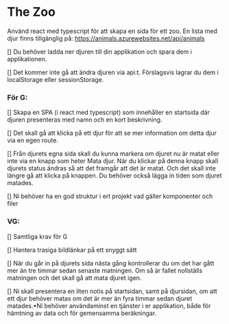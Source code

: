 # The Zoo
Använd react med typescript för att skapa en sida för ett zoo. En lista med djur finns tillgänglig på: https://animals.azurewebsites.net/api/animals

[] Du behöver ladda ner djuren till din applikation och spara dem i applikationen. 

[] Det kommer inte gå att ändra djuren via api:t. Förslagsvis lagrar du dem i localStorage eller sessionStorage. 

### För G: 
[] Skapa en SPA (i react med typescript) som innehåller en startsida där djuren presenteras med namn och en kort beskrivning.

[] Det skall gå att klicka på ett djur för att se mer information om detta djur via en egen route. 

[] Från djurets egna sida skall du kunna markera om djuret nu är matat eller inte via en knapp som heter Mata djur. När du klickar på denna knapp skall djurets status ändras så att det framgår att det är matat. Och det skall inte längre gå att klicka på knappen. Du behöver också lägga in tiden som djuret matades. 

[] Ni behöver ha en god struktur i ert projekt vad gäller komponenter och filer

### VG: 

[] Samtliga krav för G

[] Hantera trasiga bildlänkar på ett snyggt sätt

[] När du går in på djurets sida nästa gång kontrollerar du om det har gått mer än tre timmar sedan senaste matningen. Om så är fallet nollställs matningen och det skall gå att mata djuret igen. 

[] Ni skall presentera en liten notis på startsidan, samt på djursidan, om att ett djur behöver matas om det är mer än fyra timmar sedan djuret matades.•Ni behöver användaminst en tjänster i er applikation, både för hämtning av data och för gemensamma beräkningar.